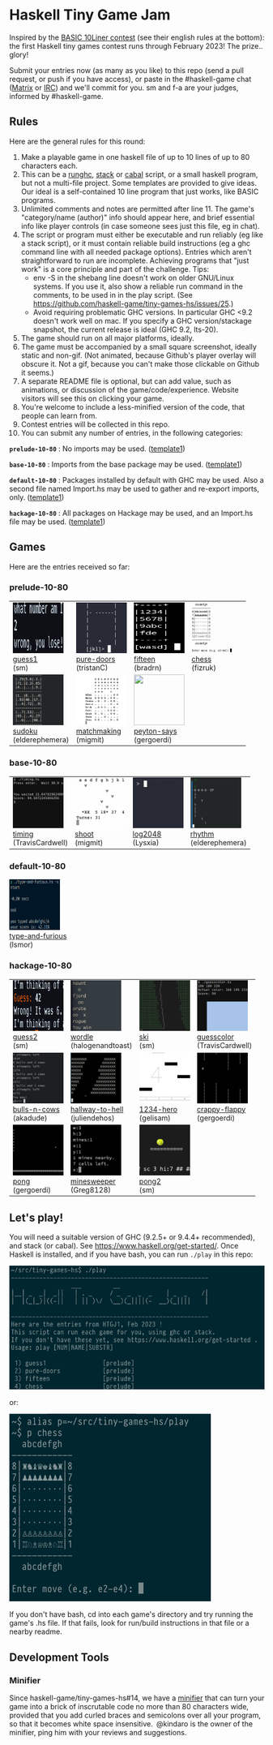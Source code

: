 # Haskell Tiny Game Jam

Inspired by the [BASIC 10Liner contest](https://www.homeputerium.de) (see their english rules at the bottom):
the first Haskell tiny games contest runs through February 2023!
The prize.. glory! <!-- and advancing the Haskell game dev craft -->

[Matrix]: https://matrix.to/#/#haskell-game:matrix.org
[IRC]:    https://web.libera.chat/#haskell-game

Submit your entries now (as many as you like) to this repo
(send a pull request, or push if you have access),
or paste in the #haskell-game chat ([Matrix] or [IRC]) and we'll commit for you.
sm and f-a are your judges, informed by #haskell-game.

## Rules

Here are the general rules for this round:

1. Make a playable game in one haskell file of up to 10 lines of up to 80 characters each.
2. This can be a [runghc], [stack] or [cabal] script, or a small haskell program, but not a multi-file project.
   Some templates are provided to give ideas.
   Our ideal is a self-contained 10 line program that just works, like BASIC programs.
3. Unlimited comments and notes are permitted after line 11.
   The game's "category/name (author)" info should appear here,
   and brief essential info like player controls (in case someone sees just this file,
   eg in chat).
4. The script or program must either be executable and run reliably (eg like a stack script),
   or it must contain reliable build instructions (eg a ghc command line with all needed package options).
   Entries which aren't straightforward to run are incomplete.
   Achieving programs that "just work" is a core principle and part of the challenge.
   Tips:
   - env -S in the shebang line doesn't work on older GNU/Linux systems.
     If you use it, also show a reliable run command in the comments, to be used in
     in the play script. (See https://github.com/haskell-game/tiny-games-hs/issues/25.)
   - Avoid requiring problematic GHC versions. In particular GHC <9.2 doesn't work well on mac.
     If you specify a GHC version/stackage snapshot, the current release is ideal (GHC 9.2, lts-20).
5. The game should run on all major platforms, ideally.
6. The game must be accompanied by a small square screenshot, ideally static and non-gif.
   (Not animated, because Github's player overlay will obscure it. 
   Not a gif, because you can't make those clickable on Github it seems.)
7. A separate README file is optional, but can add value,
   such as animations, or discussion of the game/code/experience.
   Website visitors will see this on clicking your game.
8. You're welcome to include a less-minified version of the code, that people can learn from.
9. Contest entries will be collected in this repo.
10. You can submit any number of entries, in the following categories:

   **`prelude-10-80`**
   : No imports may be used. ([template1](prelude/template1.hs))

   **`base-10-80`**
   : Imports from the base package may be used. ([template1](base/template1.hs))

   **`default-10-80`**
   : Packages installed by default with GHC may be used.
     Also a second file named Import.hs may be used to gather and re-export imports, only.
    ([template1](default/template1.hs))

   **`hackage-10-80`**
   : All packages on Hackage may be used, and an Import.hs file may be used. ([template1](hackage/template1.hs))

[runghc]: https://downloads.haskell.org/ghc/latest/docs/users_guide/runghc.html
[stack]:  https://docs.haskellstack.org/en/stable/script_command
[cabal]:  https://cabal.readthedocs.io/en/3.6/cabal-commands.html#cabal-v2-run


## Games

Here are the entries received so far:

### prelude-10-80
<table>
<tr>
<td><a href="prelude/guess1"><img src="prelude/guess1/guess1.png" width=100 height=100><br>guess1</a><br>(sm)</td>
<td><a href="prelude/pure-doors"><img src="prelude/pure-doors/pure-doors.png" width=100 height=100><br>pure-doors</a><br>(tristanC)</td>
<td><a href="prelude/fifteen"><img src="prelude/fifteen/fifteen.png" width=100 height=100><br>fifteen</a><br>(bradrn)</td>
<td><img src="prelude/chess/chess.gif" width=100 height=100><a href="prelude/chess"><br>chess</a><br>(fizruk)</td>
</tr>
<tr>
<td><a href="prelude/sudoku"><img src="prelude/sudoku/sudoku.png" width=100 height=100><br>sudoku</a><br>(elderephemera)</td>
<td><img src="prelude/matchmaking/matchmaking.gif" width=100 height=100><br><a href="prelude/matchmaking">matchmaking</a><br>(migmit)</td>
<td><a href="prelude/peyton-says"><img src="prelude/peyton-says/peyton-says.png" width=100 height=100><br>peyton-says</a><br>(gergoerdi)</td>
</tr>
</table>

### base-10-80
<table><tr>
<td><a href="base/timing"><img src="base/timing/timing.png" width=100 height=100><br>timing</a><br>(TravisCardwell)</td>
<td><a href="base/shoot"><img src="base/shoot/shoot.png" width=100 height=100><br>shoot</a><br>(migmit)</td>
<td><img src="base/log2048/log2048.gif" width=100 height=100><a href="base/log2048"><br>log2048</a><br>(Lysxia)</td>
<td><img src="base/rhythm/rhythm.gif" width=100 height=100><a href="base/rhythm"><br>rhythm</a><br>(elderephemera)</td>
</tr></table>

### default-10-80
<td><a href="default/type-and-furious"><img src="default/type-and-furious/type-and-furious.png" width=100 height=100><br>type-and-furious</a><br>(lsmor)</td>

### hackage-10-80
<table>
<tr>
<td><a href="hackage/guess2"><img src="hackage/guess2/guess2.png" width=100 height=100><br>guess2</a><br>(sm)</td>
<td><a href="hackage/wordle"><img src="hackage/wordle/wordle.png" width=100 height=100><br>wordle</a><br>(halogenandtoast)</td>
<td><a href="hackage/ski"><img src="hackage/ski/ski.png" width=100 height=100><br>ski</a><br>(sm)</td>
<td><a href="hackage/guesscolor"><img src="hackage/guesscolor/guesscolor.png" width=100 height=100><br>guesscolor</a><br>(TravisCardwell)</td>
</tr>
<tr>
<td><a href="hackage/bulls-n-cows"><img src="hackage/bulls-n-cows/bulls-n-cows.png" width=100 height=100><br>bulls-n-cows</a><br>(akadude)</td>
<td><img src="hackage/hallway-to-hell/hallway-to-hell.gif" width=100 height=100><br><a href="hackage/hallway-to-hell">hallway-to-hell</a><br>(juliendehos)</td>
<td><a href="hackage/1234-hero"><img src="hackage/1234-hero/1234-hero.png" width=100 height=100><br>1234-hero</a><br>(gelisam)</td>
<td><img src="hackage/crappy-flappy/crappy-flappy.gif" width=100 height=100><br><a href="hackage/crappy-flappy">crappy-flappy</a><br>(gergoerdi)</td>
</tr>
<tr>
<td><a href="hackage/pong"><img src="hackage/pong/pong.png" width=100 height=100><br>pong</a><br>(gergoerdi)</td>
<td><a href="hackage/minesweeper"><img src="hackage/minesweeper/minesweeper.png" width=100 height=100><br>minesweeper</a><br>(Greg8128)</td>
<td><a href="hackage/pong2"><img src="hackage/pong2/pong2.png" width=100 height=100><br>pong2</a><br>(sm)</td>
</tr>
</table>

## Let's play!

You will need a suitable version of GHC (9.2.5+ or 9.4.4+ recommended), and stack (or cabal).
See <https://www.haskell.org/get-started/>.
Once Haskell is installed, and if you have bash, you can run `./play` in this repo:

![](play.dark.png)

or:

![](play-2.dark.png)

If you don't have bash, cd into each game's directory and try running the game's .hs file.
If that fails, look for run/build instructions in that file or a nearby readme.

## Development Tools

### Minifier

Since  haskell-game/tiny-games-hs#14, we have a [minifier](minify.hs) that can turn your game into a brick of inscrutable code no more than 80 characters wide, provided that you add curled braces and semicolons over all your program, so that it becomes white space insensitive. @kindaro is the owner of the minifier, ping him with your reviews and suggestions.
